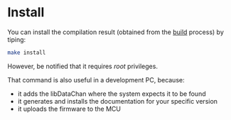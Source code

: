 # Install

You can install the compilation result (obtained from the [build](build.md) process) by tiping:

```sh
make install
```

However, be notified that it requires *root* privileges.

That command is also useful in a development PC, because:
- it adds the libDataChan where the system expects it to be found
- it generates and installs the documentation for your specific version
- it uploads the firmware to the MCU
